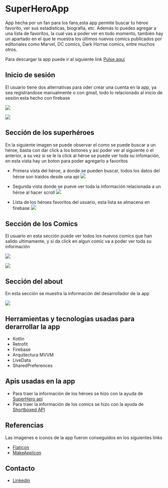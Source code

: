 # SuperHeroApp

App hecha por un fan  para los fans,esta app permite buscar tu héroe favorito, ver sus estadisticas, biografía, etc. Además lo puedes agregar a una lista de favoritos, la cual vas a poder ver en todo momento, también hay un apartado en el que te muestra los últimos nuevos comics publicados por editoriales como Marvel, DC comics, Dark Horrse comics, entre muchos otros.

Para descargar la app puede ir al siguiente link [Pulse aquí](https://github.com/EdBinns/SuperHeroApp/releases/tag/V1.1 "Pulse aquí")


Inicio de sesión 
 -------------
 El usuario tiene dos alternativas para oder crear una cuenta en la app, ya sea registrandose manualmente o con gmail, todo lo relacionado al inicio de sesión esta hecho con  firebase
 
 ![](https://github.com/EdBinns/SuperHeroApp/blob/master/app/Imagenes%20app/Screenshot_20200828-202241_SuperHeroApp.jpg)
 
  ![](https://github.com/EdBinns/SuperHeroApp/blob/master/app/Imagenes%20app/Screenshot_20200828-202249_SuperHeroApp.jpg)
 
Sección de los superhéroes
 -------------
 
 En la siguiente imagen se puede observar el como se puede buscar a un héroe, basta con dar click a los botones y así poder ver al siguiente o el anterior, a su vez si se le la click al héroe se puede ver toda su infomación, en esta vista hay un boton para poder agregarlo a favoritos 
 
- Primera vista del héroe, a donde se pueden buscar, todos los datos del héroe son traidos desde una api
 ![](https://github.com/EdBinns/SuperHeroApp/blob/master/app/Imagenes%20app/Screenshot_20200828-202006_SuperHeroApp.jpg)
 
 
- Segunda vista donde se pueve ver toda la información relacionada a un héroe al hacer scroll
  ![](https://github.com/EdBinns/SuperHeroApp/blob/master/app/Imagenes%20app/Screenshot_20200828-183530_SuperHeroApp.jpg)
  
 - Lista de los héroes favoritos del usuario, esta lista se almacena en firebase
    ![](https://github.com/EdBinns/SuperHeroApp/blob/master/app/Imagenes%20app/Screenshot_20200828-202030_SuperHeroApp.jpg)
  
  
Sección de los Comics
 -------------
El usuario en esta sección puede ver todos los nuevos comics que han salido ultimamente, y si da click en algun comic va a poder ver toda su información 

  ![](https://github.com/EdBinns/SuperHeroApp/blob/master/app/Imagenes%20app/Screenshot_20200828-202054_SuperHeroApp.jpg)
  
  ![](https://github.com/EdBinns/SuperHeroApp/blob/master/app/Imagenes%20app/Screenshot_20200828-202044_SuperHeroApp.jpg)
  
  
  
 Sección del about
 -------------
 En esta sección se muestra la información del desarrollador de la app
 
   ![](https://github.com/EdBinns/SuperHeroApp/blob/master/app/Imagenes%20app/Screenshot_20200828-202105_SuperHeroApp.jpg)
 
  


 Herramientas y tecnologías usadas para derarrollar la app
 -------------

- Kotlin
- Retrofit
- Firebase
- Arquitectura MVVM
- LiveData
- SharedPreferences

 Apis usadas en la app
 -------------

- Para traer la información de los héroes se hizo con la ayuda de [SuperHero api](https://superheroapi.com/ "SuperHero api")
- Para traer la información de los comics se hizo con la ayuda de [Shortboxed API](https://api.shortboxed.com/ "Shortboxed APIs")


 Referencias
-------------

Las imagenes e iconos de la app fueron conseguidos en los siguientes links

- [Flaticon](https://www.flaticon.es/ "Flaticon")
- [MakeAppIcon](https://makeappicon.com/ "MakeAppIcon")

Contacto
-------------

- [Linkedin](ww.linkedin.com/in/eduar-binns "Linkedin")

